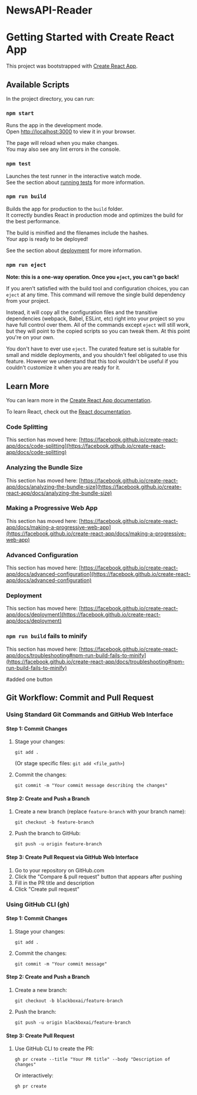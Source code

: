 # NewsAPI-Reader
# Getting Started with Create React App

This project was bootstrapped with [Create React App](https://github.com/facebook/create-react-app).

## Available Scripts

In the project directory, you can run:

### `npm start`

Runs the app in the development mode.\
Open [http://localhost:3000](http://localhost:3000) to view it in your browser.

The page will reload when you make changes.\
You may also see any lint errors in the console.

### `npm test`

Launches the test runner in the interactive watch mode.\
See the section about [running tests](https://facebook.github.io/create-react-app/docs/running-tests) for more information.

### `npm run build`

Builds the app for production to the `build` folder.\
It correctly bundles React in production mode and optimizes the build for the best performance.

The build is minified and the filenames include the hashes.\
Your app is ready to be deployed!

See the section about [deployment](https://facebook.github.io/create-react-app/docs/deployment) for more information.

### `npm run eject`

**Note: this is a one-way operation. Once you `eject`, you can't go back!**

If you aren't satisfied with the build tool and configuration choices, you can `eject` at any time. This command will remove the single build dependency from your project.

Instead, it will copy all the configuration files and the transitive dependencies (webpack, Babel, ESLint, etc) right into your project so you have full control over them. All of the commands except `eject` will still work, but they will point to the copied scripts so you can tweak them. At this point you're on your own.

You don't have to ever use `eject`. The curated feature set is suitable for small and middle deployments, and you shouldn't feel obligated to use this feature. However we understand that this tool wouldn't be useful if you couldn't customize it when you are ready for it.

## Learn More

You can learn more in the [Create React App documentation](https://facebook.github.io/create-react-app/docs/getting-started).

To learn React, check out the [React documentation](https://reactjs.org/).

### Code Splitting

This section has moved here: [https://facebook.github.io/create-react-app/docs/code-splitting](https://facebook.github.io/create-react-app/docs/code-splitting)

### Analyzing the Bundle Size

This section has moved here: [https://facebook.github.io/create-react-app/docs/analyzing-the-bundle-size](https://facebook.github.io/create-react-app/docs/analyzing-the-bundle-size)

### Making a Progressive Web App

This section has moved here: [https://facebook.github.io/create-react-app/docs/making-a-progressive-web-app](https://facebook.github.io/create-react-app/docs/making-a-progressive-web-app)

### Advanced Configuration

This section has moved here: [https://facebook.github.io/create-react-app/docs/advanced-configuration](https://facebook.github.io/create-react-app/docs/advanced-configuration)

### Deployment

This section has moved here: [https://facebook.github.io/create-react-app/docs/deployment](https://facebook.github.io/create-react-app/docs/deployment)

### `npm run build` fails to minify

This section has moved here: [https://facebook.github.io/create-react-app/docs/troubleshooting#npm-run-build-fails-to-minify](https://facebook.github.io/create-react-app/docs/troubleshooting#npm-run-build-fails-to-minify)

#added one button

## Git Workflow: Commit and Pull Request

### Using Standard Git Commands and GitHub Web Interface

#### Step 1: Commit Changes
1. Stage your changes:
   ```
   git add .
   ```
   (Or stage specific files: `git add <file_path>`)

2. Commit the changes:
   ```
   git commit -m "Your commit message describing the changes"
   ```

#### Step 2: Create and Push a Branch
1. Create a new branch (replace `feature-branch` with your branch name):
   ```
   git checkout -b feature-branch
   ```

2. Push the branch to GitHub:
   ```
   git push -u origin feature-branch
   ```

#### Step 3: Create Pull Request via GitHub Web Interface
1. Go to your repository on GitHub.com
2. Click the "Compare & pull request" button that appears after pushing
3. Fill in the PR title and description
4. Click "Create pull request"

### Using GitHub CLI (gh)

#### Step 1: Commit Changes
1. Stage your changes:
   ```
   git add .
   ```

2. Commit the changes:
   ```
   git commit -m "Your commit message"
   ```

#### Step 2: Create and Push a Branch
1. Create a new branch:
   ```
   git checkout -b blackboxai/feature-branch
   ```

2. Push the branch:
   ```
   git push -u origin blackboxai/feature-branch
   ```

#### Step 3: Create Pull Request
1. Use GitHub CLI to create the PR:
   ```
   gh pr create --title "Your PR title" --body "Description of changes"
   ```

   Or interactively:
   ```
   gh pr create
   ```

